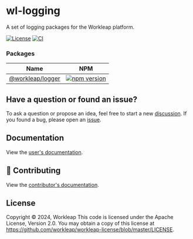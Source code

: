 # wl-logging

A set of logging packages for the Workleap platform.

[![License](https://img.shields.io/badge/License-Apache_2.0-blue.svg)](./LICENSE)
[![CI](https://github.com/workleap/wl-logging/actions/workflows/ci.yml/badge.svg)](https://github.com/workleap/wl-logging/actions/workflows/ci.yml)

### Packages

| Name | NPM |
| --- | --- |
| [@workleap/logger](packages/logger/README.md) | [![npm version](https://img.shields.io/npm/v/@workleap/logger)](https://www.npmjs.com/package/@workleap/logger) |

## Have a question or found an issue?

To ask a question or propose an idea, feel free to start a new [discussion](https://github.com/workleap/wl-logging/discussions). If you found a bug, please open an [issue](https://github.com/workleap/wl-logging/issues).

## Documentation

View the [user's documentation](https://workleap.github.io/wl-logging/).

## 🤝 Contributing

View the [contributor's documentation](./CONTRIBUTING.md).

## License

Copyright © 2024, Workleap This code is licensed under the Apache License, Version 2.0. You may obtain a copy of this license at https://github.com/workleap/workleap-license/blob/master/LICENSE.


